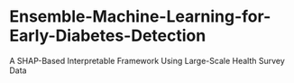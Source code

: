 # Ensemble-Machine-Learning-for-Early-Diabetes-Detection
A SHAP-Based Interpretable Framework Using Large-Scale Health Survey Data
